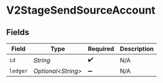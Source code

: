 # V2StageSendSourceAccount


## Fields

| Field               | Type                | Required            | Description         |
| ------------------- | ------------------- | ------------------- | ------------------- |
| `id`                | *String*            | :heavy_check_mark:  | N/A                 |
| `ledger`            | *Optional\<String>* | :heavy_minus_sign:  | N/A                 |